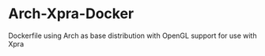 # Arch-Xpra-Docker
Dockerfile using Arch as base distribution with OpenGL support for use with Xpra
